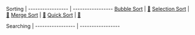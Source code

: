 Sorting | 
----------------- | -----------------
[Bubble Sort](https://github.com/foureyez/MyExperimentsWithJava/blob/master/src/main/java/com/algorithm/sort/BubbleSort.java) | [:page_facing_up:](https://foureyez.github.io/MyExperimentsWithJava/algo/bubble-sort)
[Selection Sort](https://github.com/foureyez/MyExperimentsWithJava/blob/master/src/main/java/com/algorithm/sort/SelectionSort.java) | [:page_facing_up:](https://foureyez.github.io/MyExperimentsWithJava/algo/selection-sort)
[Merge Sort](https://github.com/foureyez/MyExperimentsWithJava/blob/master/src/main/java/com/algorithm/sort/MergeSort.java) | [:page_facing_up:](https://foureyez.github.io/MyExperimentsWithJava/algo/merge-sort)
[Quick Sort](https://github.com/foureyez/MyExperimentsWithJava/blob/master/src/main/java/com/algorithm/sort/QuickSort.java) | [:page_facing_up:](https://foureyez.github.io/MyExperimentsWithJava/algo/quick-sort)



Searching | 
----------------- | -----------------
